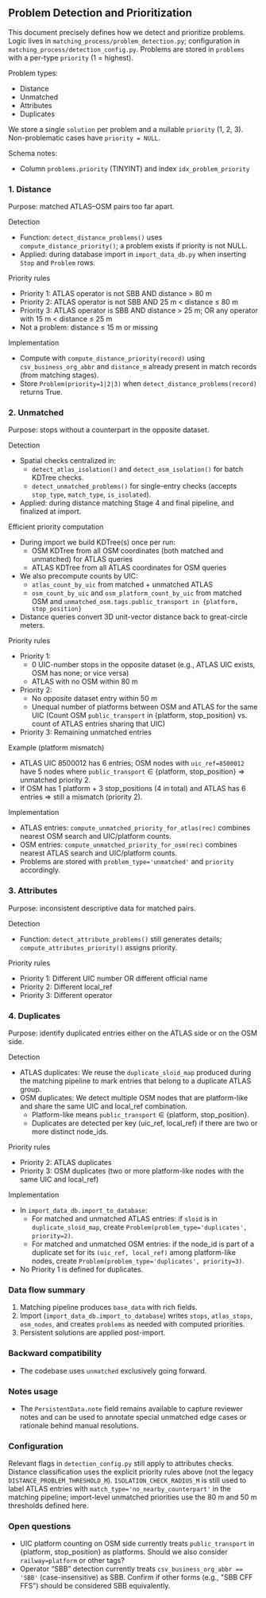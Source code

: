 ## Problem Detection and Prioritization

This document precisely defines how we detect and prioritize problems. Logic lives in `matching_process/problem_detection.py`; configuration in `matching_process/detection_config.py`. Problems are stored in `problems` with a per-type `priority` (1 = highest).

Problem types:
- Distance
- Unmatched 
- Attributes
- Duplicates

We store a single `solution` per problem and a nullable `priority` (1, 2, 3). Non-problematic cases have `priority = NULL`.

Schema notes:
- Column `problems.priority` (TINYINT) and index `idx_problem_priority`
 

### 1. Distance

Purpose: matched ATLAS–OSM pairs too far apart.

Detection
- Function: `detect_distance_problems()` uses `compute_distance_priority()`; a problem exists if priority is not NULL.
- Applied: during database import in `import_data_db.py` when inserting `Stop` and `Problem` rows.

Priority rules
- Priority 1: ATLAS operator is not SBB AND distance > 80 m
- Priority 2: ATLAS operator is not SBB AND 25 m < distance ≤ 80 m
- Priority 3: ATLAS operator is SBB AND distance > 25 m; OR any operator with 15 m < distance ≤ 25 m
- Not a problem: distance ≤ 15 m or missing

Implementation
- Compute with `compute_distance_priority(record)` using `csv_business_org_abbr` and `distance_m` already present in match records (from matching stages).
- Store `Problem(priority=1|2|3)` when `detect_distance_problems(record)` returns True.

### 2. Unmatched

Purpose: stops without a counterpart in the opposite dataset.

Detection
- Spatial checks centralized in:
  - `detect_atlas_isolation()` and `detect_osm_isolation()` for batch KDTree checks.
  - `detect_unmatched_problems()` for single-entry checks (accepts `stop_type`, `match_type`, `is_isolated`).
- Applied: during distance matching Stage 4 and final pipeline, and finalized at import.

Efficient priority computation
- During import we build KDTree(s) once per run:
  - OSM KDTree from all OSM coordinates (both matched and unmatched) for ATLAS queries
  - ATLAS KDTree from all ATLAS coordinates for OSM queries
- We also precompute counts by UIC:
  - `atlas_count_by_uic` from matched + unmatched ATLAS
  - `osm_count_by_uic` and `osm_platform_count_by_uic` from matched OSM and `unmatched_osm.tags.public_transport in {platform, stop_position}`
- Distance queries convert 3D unit-vector distance back to great-circle meters.

Priority rules
- Priority 1:
  - 0 UIC-number stops in the opposite dataset (e.g., ATLAS UIC exists, OSM has none; or vice versa)
  - ATLAS with no OSM within 80 m
- Priority 2:
  - No opposite dataset entry within 50 m
  - Unequal number of platforms between OSM and ATLAS for the same UIC
    (Count OSM `public_transport` in {platform, stop_position} vs. count of ATLAS entries sharing that UIC)
- Priority 3: Remaining unmatched entries

Example (platform mismatch)
- ATLAS UIC 8500012 has 6 entries; OSM nodes with `uic_ref=8500012` have 5 nodes where `public_transport` ∈ {platform, stop_position} ⇒ unmatched priority 2.
- If OSM has 1 platform + 3 stop_positions (4 in total) and ATLAS has 6 entries ⇒ still a mismatch (priority 2).

Implementation
- ATLAS entries: `compute_unmatched_priority_for_atlas(rec)` combines nearest OSM search and UIC/platform counts.
- OSM entries: `compute_unmatched_priority_for_osm(rec)` combines nearest ATLAS search and UIC/platform counts.
- Problems are stored with `problem_type='unmatched'` and `priority` accordingly.
 

### 3. Attributes

Purpose: inconsistent descriptive data for matched pairs.

Detection
- Function: `detect_attribute_problems()` still generates details; `compute_attributes_priority()` assigns priority.

Priority rules
- Priority 1: Different UIC number OR different official name
- Priority 2: Different local_ref
- Priority 3: Different operator


### 4. Duplicates

Purpose: identify duplicated entries either on the ATLAS side or on the OSM side.

Detection
- ATLAS duplicates: We reuse the `duplicate_sloid_map` produced during the matching pipeline to mark entries that belong to a duplicate ATLAS group.
- OSM duplicates: We detect multiple OSM nodes that are platform-like and share the same UIC and local_ref combination.
  - Platform-like means `public_transport` ∈ {platform, stop_position}.
  - Duplicates are detected per key (uic_ref, local_ref) if there are two or more distinct node_ids.

Priority rules
- Priority 2: ATLAS duplicates
- Priority 3: OSM duplicates (two or more platform-like nodes with the same UIC and local_ref)
  
Implementation
- In `import_data_db.import_to_database`:
  - For matched and unmatched ATLAS entries: if `sloid` is in `duplicate_sloid_map`, create `Problem(problem_type='duplicates', priority=2)`.
  - For matched and unmatched OSM entries: if the node_id is part of a duplicate set for its `(uic_ref, local_ref)` among platform-like nodes, create `Problem(problem_type='duplicates', priority=3)`.
- No Priority 1 is defined for duplicates.

### Data flow summary
1) Matching pipeline produces `base_data` with rich fields.
2) Import (`import_data_db.import_to_database`) writes `stops`, `atlas_stops`, `osm_nodes`, and creates `problems` as needed with computed priorities.
3) Persistent solutions are applied post-import.

### Backward compatibility
- The codebase uses `unmatched` exclusively going forward.

### Notes usage
- The `PersistentData.note` field remains available to capture reviewer notes and can be used to annotate special unmatched edge cases or rationale behind manual resolutions.

### Configuration
Relevant flags in `detection_config.py` still apply to attributes checks. Distance classification uses the explicit priority rules above (not the legacy `DISTANCE_PROBLEM_THRESHOLD_M`). `ISOLATION_CHECK_RADIUS_M` is still used to label ATLAS entries with `match_type='no_nearby_counterpart'` in the matching pipeline; import-level unmatched priorities use the 80 m and 50 m thresholds defined here.

### Open questions
- UIC platform counting on OSM side currently treats `public_transport` in {platform, stop_position} as platforms. Should we also consider `railway=platform` or other tags?
- Operator “SBB” detection currently treats `csv_business_org_abbr == 'SBB'` (case-insensitive) as SBB. Confirm if other forms (e.g., "SBB CFF FFS") should be considered SBB equivalently.